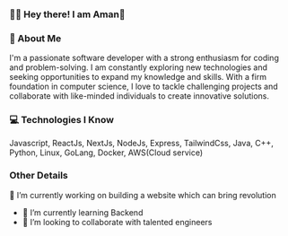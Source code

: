 ### 🙋‍♂️ Hey there! I am Aman👋


### 💫 About Me
I'm a passionate software developer with a strong enthusiasm for coding and problem-solving. I am constantly exploring new technologies and seeking opportunities to expand my knowledge and skills. With a firm foundation in computer science, I love to tackle challenging projects and collaborate with like-minded individuals to create innovative solutions.

### 💻 Technologies I Know
Javascript, ReactJs, NextJs, NodeJs, Express, TailwindCss, Java,  C++, Python, Linux, GoLang, Docker, AWS(Cloud service) 


### Other Details
🔭 I’m currently working on building a website which can bring revolution
- 🌱 I’m currently learning Backend
- 👯 I’m looking to collaborate with talented engineers



<!--
**AmanPurohit2002/AmanPurohit2002** is a ✨ _special_ ✨ repository because its `README.md` (this file) appears on your GitHub profile.

Here are some ideas to get you started:

- 🔭 I’m currently working on ...
- 🌱 I’m currently learning ...
- 👯 I’m looking to collaborate on ...
- 🤔 I’m looking for help with ...
- 💬 Ask me about ...
- 📫 How to reach me: ...
- 😄 Pronouns: ...
- ⚡ Fun fact: ...
--> 
